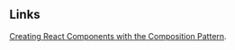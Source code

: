## Links

[Creating React Components with the Composition Pattern](https://medium.com/@guilherme.pomp/creating-react-components-with-the-composition-pattern-f59c895f27bc).
